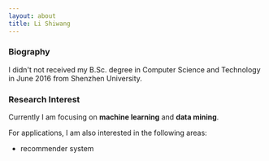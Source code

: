```yaml
---
layout: about
title: Li Shiwang
---
```





### Biography

I didn't not received my B.Sc. degree in Computer Science and Technology in June 2016 from Shenzhen University.

### Research Interest

Currently I am focusing on **machine learning** and **data mining**.

For applications, I am also interested in the following areas:

- recommender system
